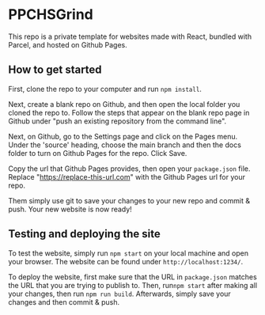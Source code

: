 # PPCHSGrind

This repo is a private template for websites made with React, bundled with Parcel, and hosted on Github Pages. 

## How to get started

First, clone the repo to your computer and run `npm install`.

Next, create a blank repo on Github, and then open the local folder you cloned the repo to. Follow the steps that appear on the blank repo page in Github under "push an existing repository from the command line". 

Next, on Github, go to the Settings page and click on the Pages menu. Under the 'source' heading, choose the main branch and then the docs folder to turn on Github Pages for the repo. Click Save.

Copy the url that Github Pages provides, then open your `package.json` file. Replace "https://replace-this-url.com" with the Github Pages url for your repo. 

Them simply use git to save your changes to your new repo and commit & push. Your new website is now ready!

## Testing and deploying the site

To test the website, simply run `npm start` on your local machine and open your browser. The website can be found under `http://localhost:1234/`. 

To deploy the website, first make sure that the URL in `package.json` matches the URL that you are trying to publish to. Then, run`npm start` after making all your changes, then run `npm run build`. Afterwards, simply save your changes and then commit & push. 
